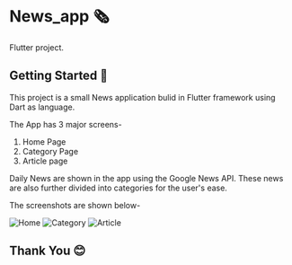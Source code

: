 # News_app 🗞

Flutter project.

## Getting Started 🚀

This project is a small News application bulid in Flutter framework using Dart as language.

The App has 3 major screens-
1) Home Page
2) Category Page
3) Article page

Daily News are shown in the app using the Google News API.
These news are also further divided into categories for the user's ease.

The screenshots are shown below-

![Home](https://user-images.githubusercontent.com/99079547/177936469-854dcee5-c1ce-4a0c-8e99-5e93fd4a78a4.jpg) 
![Category](https://user-images.githubusercontent.com/99079547/177936595-2626beb0-e1e6-481b-9a93-33152f9a844d.jpg) 
![Article](https://user-images.githubusercontent.com/99079547/177936614-c5a60cc4-881b-4ea5-aa51-7dd2c5daa5ee.jpg) 

## Thank You 😊
